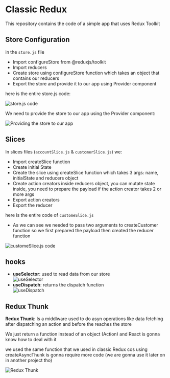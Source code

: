 

# Classic Redux
This repository contains the code of a simple app that uses Redux Toolkit
## Store Configuration
in the `store.js` file 
- Import configureStore from @reduxjs/toolkit
- Import reducers
- Create store using configureStore function which takes an object that contains our reducers
- Export the store and provide it to our app using Provider component 

here is the entire store.js code:

![store.js code](https://github.com/ayoub-oufqir/React/assets/76181917/98501833-ef34-425c-b92e-690a25edaccc)

We need to provide the store to our app using the Provider component:

![Providing the store to our app](https://github.com/ayoub-oufqir/React/assets/76181917/0ae91dc3-688c-4efc-855b-9795fbbb7c40)

## Slices
In slices files (`accountSlice.js` & `customerSlice.js`) we:
- Import createSlice function
- Create initial State
- Create the slice using createSlice function which takes 3 args: name, initialState and reducers object
- Create action creators inside reducers object, you can mutate state inside, you need to prepare the payload if the action creator takes 2 or more args
- Export action creators
- Export the reducer

here is the entire code of `customeSlice.js`  
- As we can see we needed to pass two arguments to createCustomer function so we first prepared the payload then created the reducer function

![customeSlice.js code](https://github.com/ayoub-oufqir/React/assets/76181917/989c770f-0ea9-47b5-8d3d-22fc2e22010c)


## hooks
- **useSelector**: used to read data from our store  
![useSelector](https://github.com/ayoub-oufqir/React/assets/76181917/fc4517fe-659c-44dd-ac12-2f178216894b)
- **useDispatch**: returns the dispatch function  
![useDispatch](https://github.com/ayoub-oufqir/React/assets/76181917/a6928479-ee2c-4bb9-a7b8-f63ad42ba774)

## Redux Thunk
**Redux Thunk**: Is a middlware used to do asyn operations like data fetching after dispatching an action and before the reaches the store

We just return a function instead of an object (Action) and React is gonna know how to deal with it

we used the same function that we used in classic Redux cos using createAsyncThunk is gonna require more code (we are gonna use it later on in another project tho)

![Redux Thunk](https://github.com/ayoub-oufqir/React/assets/76181917/1f7ebcd2-5d6e-490d-8723-da18b1209cc1)